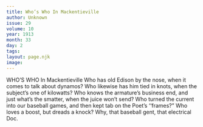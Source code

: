 ```yaml
---
title: Who’s Who In Mackentieville 
author: Unknown
issue: 29
volume: 10
year: 1913
month: 33
day: 2
tags:
layout: page.njk
image:
---
```

WHO’S WHO In Mackentieville    Who has old Edison by the nose, when it comes to talk about dynamos? Who likewise has him tied in knots, when the subject’s one of kilowatts? Who knows the armature’s business end, and just what’s the smatter, when the juice won’t send? Who turned the current into our baseball games, and then kept tab on the Poet’s ‘‘frames?” Who loves a boost, but dreads a knock? Why, that baseball gent, that electrical Doc. 


